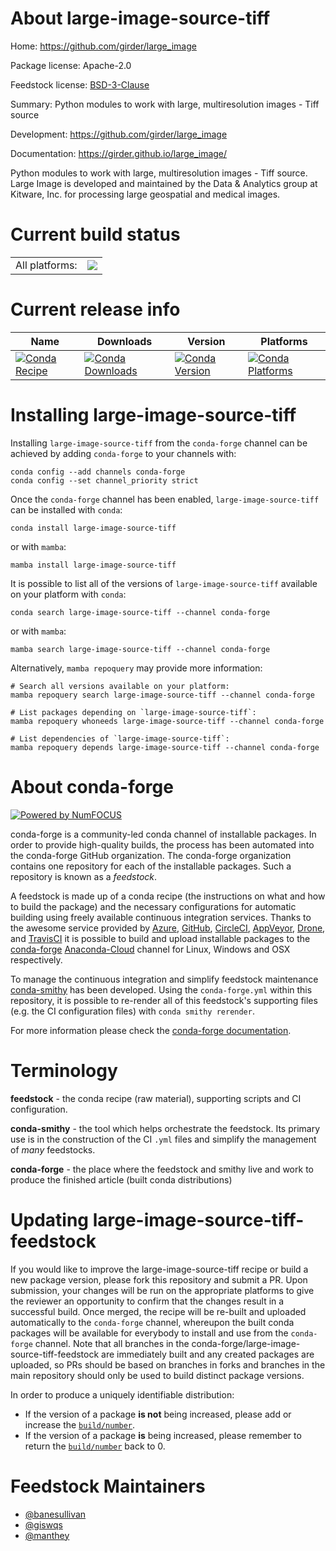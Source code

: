 About large-image-source-tiff
=============================

Home: https://github.com/girder/large_image

Package license: Apache-2.0

Feedstock license: [BSD-3-Clause](https://github.com/conda-forge/large-image-source-tiff-feedstock/blob/main/LICENSE.txt)

Summary: Python modules to work with large, multiresolution images - Tiff source

Development: https://github.com/girder/large_image

Documentation: https://girder.github.io/large_image/

Python modules to work with large, multiresolution images - Tiff source. Large Image is developed and maintained by the Data & Analytics group at Kitware, Inc. for processing large geospatial and medical images.


Current build status
====================


<table><tr><td>All platforms:</td>
    <td>
      <a href="https://dev.azure.com/conda-forge/feedstock-builds/_build/latest?definitionId=14750&branchName=main">
        <img src="https://dev.azure.com/conda-forge/feedstock-builds/_apis/build/status/large-image-source-tiff-feedstock?branchName=main">
      </a>
    </td>
  </tr>
</table>

Current release info
====================

| Name | Downloads | Version | Platforms |
| --- | --- | --- | --- |
| [![Conda Recipe](https://img.shields.io/badge/recipe-large--image--source--tiff-green.svg)](https://anaconda.org/conda-forge/large-image-source-tiff) | [![Conda Downloads](https://img.shields.io/conda/dn/conda-forge/large-image-source-tiff.svg)](https://anaconda.org/conda-forge/large-image-source-tiff) | [![Conda Version](https://img.shields.io/conda/vn/conda-forge/large-image-source-tiff.svg)](https://anaconda.org/conda-forge/large-image-source-tiff) | [![Conda Platforms](https://img.shields.io/conda/pn/conda-forge/large-image-source-tiff.svg)](https://anaconda.org/conda-forge/large-image-source-tiff) |

Installing large-image-source-tiff
==================================

Installing `large-image-source-tiff` from the `conda-forge` channel can be achieved by adding `conda-forge` to your channels with:

```
conda config --add channels conda-forge
conda config --set channel_priority strict
```

Once the `conda-forge` channel has been enabled, `large-image-source-tiff` can be installed with `conda`:

```
conda install large-image-source-tiff
```

or with `mamba`:

```
mamba install large-image-source-tiff
```

It is possible to list all of the versions of `large-image-source-tiff` available on your platform with `conda`:

```
conda search large-image-source-tiff --channel conda-forge
```

or with `mamba`:

```
mamba search large-image-source-tiff --channel conda-forge
```

Alternatively, `mamba repoquery` may provide more information:

```
# Search all versions available on your platform:
mamba repoquery search large-image-source-tiff --channel conda-forge

# List packages depending on `large-image-source-tiff`:
mamba repoquery whoneeds large-image-source-tiff --channel conda-forge

# List dependencies of `large-image-source-tiff`:
mamba repoquery depends large-image-source-tiff --channel conda-forge
```


About conda-forge
=================

[![Powered by
NumFOCUS](https://img.shields.io/badge/powered%20by-NumFOCUS-orange.svg?style=flat&colorA=E1523D&colorB=007D8A)](https://numfocus.org)

conda-forge is a community-led conda channel of installable packages.
In order to provide high-quality builds, the process has been automated into the
conda-forge GitHub organization. The conda-forge organization contains one repository
for each of the installable packages. Such a repository is known as a *feedstock*.

A feedstock is made up of a conda recipe (the instructions on what and how to build
the package) and the necessary configurations for automatic building using freely
available continuous integration services. Thanks to the awesome service provided by
[Azure](https://azure.microsoft.com/en-us/services/devops/), [GitHub](https://github.com/),
[CircleCI](https://circleci.com/), [AppVeyor](https://www.appveyor.com/),
[Drone](https://cloud.drone.io/welcome), and [TravisCI](https://travis-ci.com/)
it is possible to build and upload installable packages to the
[conda-forge](https://anaconda.org/conda-forge) [Anaconda-Cloud](https://anaconda.org/)
channel for Linux, Windows and OSX respectively.

To manage the continuous integration and simplify feedstock maintenance
[conda-smithy](https://github.com/conda-forge/conda-smithy) has been developed.
Using the ``conda-forge.yml`` within this repository, it is possible to re-render all of
this feedstock's supporting files (e.g. the CI configuration files) with ``conda smithy rerender``.

For more information please check the [conda-forge documentation](https://conda-forge.org/docs/).

Terminology
===========

**feedstock** - the conda recipe (raw material), supporting scripts and CI configuration.

**conda-smithy** - the tool which helps orchestrate the feedstock.
                   Its primary use is in the construction of the CI ``.yml`` files
                   and simplify the management of *many* feedstocks.

**conda-forge** - the place where the feedstock and smithy live and work to
                  produce the finished article (built conda distributions)


Updating large-image-source-tiff-feedstock
==========================================

If you would like to improve the large-image-source-tiff recipe or build a new
package version, please fork this repository and submit a PR. Upon submission,
your changes will be run on the appropriate platforms to give the reviewer an
opportunity to confirm that the changes result in a successful build. Once
merged, the recipe will be re-built and uploaded automatically to the
`conda-forge` channel, whereupon the built conda packages will be available for
everybody to install and use from the `conda-forge` channel.
Note that all branches in the conda-forge/large-image-source-tiff-feedstock are
immediately built and any created packages are uploaded, so PRs should be based
on branches in forks and branches in the main repository should only be used to
build distinct package versions.

In order to produce a uniquely identifiable distribution:
 * If the version of a package **is not** being increased, please add or increase
   the [``build/number``](https://docs.conda.io/projects/conda-build/en/latest/resources/define-metadata.html#build-number-and-string).
 * If the version of a package **is** being increased, please remember to return
   the [``build/number``](https://docs.conda.io/projects/conda-build/en/latest/resources/define-metadata.html#build-number-and-string)
   back to 0.

Feedstock Maintainers
=====================

* [@banesullivan](https://github.com/banesullivan/)
* [@giswqs](https://github.com/giswqs/)
* [@manthey](https://github.com/manthey/)

